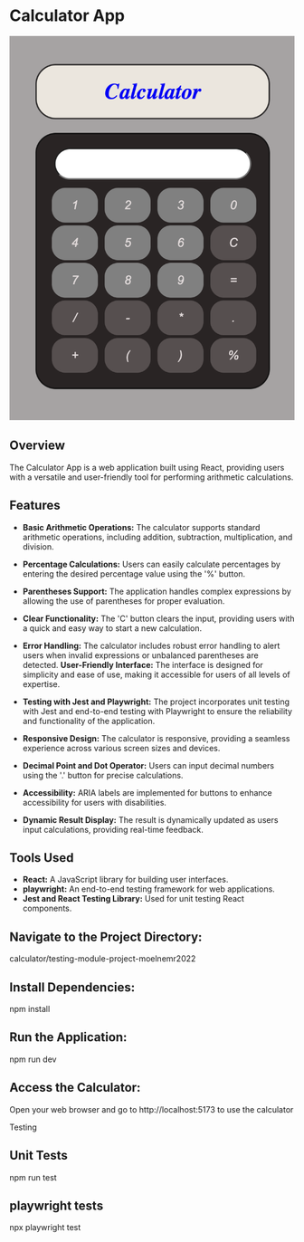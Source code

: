 


# Calculator App


![Alt text](<Screenshot 2023-12-04 at 11.52.23.png>)


## Overview

The Calculator App is a web application built using React, providing users with a versatile and user-friendly tool for performing arithmetic calculations.

## Features

- **Basic Arithmetic Operations:**
  The calculator supports standard arithmetic operations, including addition, subtraction, multiplication, and division.

- **Percentage Calculations:**
  Users can easily calculate percentages by entering the desired percentage value using the '%' button.

- **Parentheses Support:**
  The application handles complex expressions by allowing the use of parentheses for proper evaluation.

- **Clear Functionality:**
  The 'C' button clears the input, providing users with a quick and easy way to start a new calculation.

- **Error Handling:**
  The calculator includes robust error handling to alert users when invalid expressions or unbalanced parentheses are detected.
**User-Friendly Interface:**
  The interface is designed for simplicity and ease of use, making it accessible for users of all levels of expertise.

- **Testing with Jest and Playwright:**
  The project incorporates unit testing with Jest and end-to-end testing with Playwright to ensure the reliability and functionality of the application.

- **Responsive Design:**
  The calculator is responsive, providing a seamless experience across various screen sizes and devices.

- **Decimal Point and Dot Operator:**
  Users can input decimal numbers using the '.' button for precise calculations.

- **Accessibility:**
  ARIA labels are implemented for buttons to enhance accessibility for users with disabilities.

- **Dynamic Result Display:**
  The result is dynamically updated as users input calculations, providing real-time feedback.

 

## Tools Used
- **React:** A JavaScript library for building user interfaces.
- **playwright:** An end-to-end testing framework for web applications.
- **Jest and React Testing Library:** Used for unit testing React components.




 ## Navigate to the Project Directory:
calculator/testing-module-project-moelnemr2022

## Install Dependencies:
npm install

## Run the Application:
npm run dev

## Access the Calculator:
Open your web browser and go to http://localhost:5173 to use the calculator

Testing

## Unit Tests
npm run test

## playwright tests
npx playwright test



